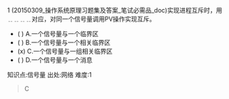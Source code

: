 1
(20150309_操作系统原理习题集及答案_笔试必需品_doc)实现进程互斥时，用﹎﹎﹎﹎对应，对同一个信号量调用PV操作实现互斥。
- ( ) A.一个信号量与一个临界区
- ( ) B.一个信号量与一个相关临界区
- (x) C.一个信号量与一组相关临界区
- ( ) D.一个信号量与一个消息

知识点:信号量
出处:网络
难度:1
> C
